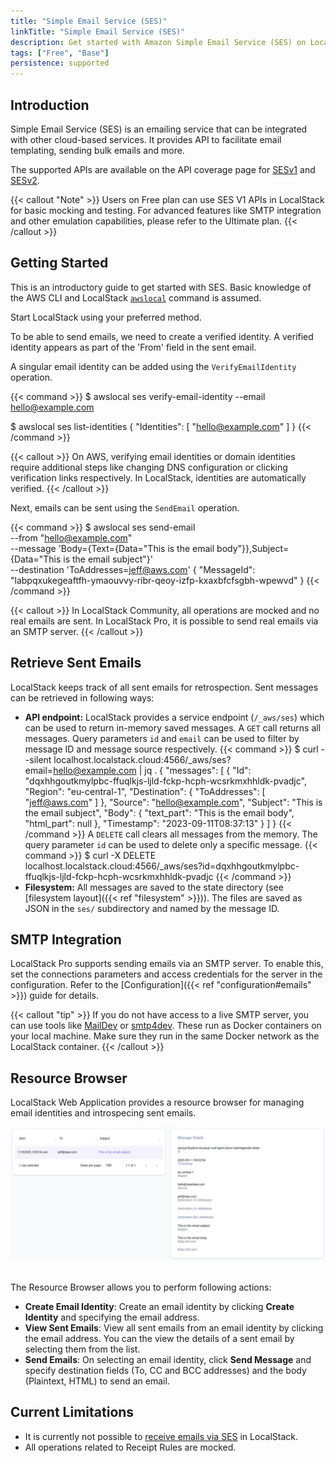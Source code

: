 ```yaml
---
title: "Simple Email Service (SES)"
linkTitle: "Simple Email Service (SES)"
description: Get started with Amazon Simple Email Service (SES) on LocalStack
tags: ["Free", "Base"]
persistence: supported
---
```


## Introduction

Simple Email Service (SES) is an emailing service that can be integrated with other cloud-based services.
It provides API to facilitate email templating, sending bulk emails and more.

The supported APIs are available on the API coverage page for [SESv1](https://docs.localstack.cloud/references/coverage/coverage_ses/) and [SESv2](https://docs.localstack.cloud/references/coverage/coverage_sesv2/).

{{< callout "Note" >}}
Users on Free plan can use SES V1 APIs in LocalStack for basic mocking and testing.
For advanced features like SMTP integration and other emulation capabilities, please refer to the Ultimate plan.
{{< /callout >}}

## Getting Started

This is an introductory guide to get started with SES.
Basic knowledge of the AWS CLI and LocalStack [`awslocal`](https://github.com/localstack/awscli-local) command is assumed.

Start LocalStack using your preferred method.

To be able to send emails, we need to create a verified identity.
A verified identity appears as part of the 'From' field in the sent email.

A singular email identity can be added using the `VerifyEmailIdentity` operation.

{{< command >}}
$ awslocal ses verify-email-identity --email hello@example.com

$ awslocal ses list-identities
{
    "Identities": [
        "hello@example.com"
    ]
}
{{< /command >}}

{{< callout >}}
On AWS, verifying email identities or domain identities require additional steps like changing DNS configuration or clicking verification links respectively.
In LocalStack, identities are automatically verified.
{{< /callout >}}

Next, emails can be sent using the `SendEmail` operation.

{{< command >}}
$ awslocal ses send-email \
        --from "hello@example.com"   \
        --message 'Body={Text={Data="This is the email body"}},Subject={Data="This is the email subject"}'   \
        --destination 'ToAddresses=jeff@aws.com'
{
    "MessageId": "labpqxukegeaftfh-ymaouvvy-ribr-qeoy-izfp-kxaxbfcfsgbh-wpewvd"
}
{{< /command >}}

{{< callout >}}
In LocalStack Community, all operations are mocked and no real emails are sent.
In LocalStack Pro, it is possible to send real emails via an SMTP server.
{{< /callout >}}

## Retrieve Sent Emails

LocalStack keeps track of all sent emails for retrospection.
Sent messages can be retrieved in following ways:
- **API endpoint:** LocalStack provides a service endpoint (`/_aws/ses`) which can be used to return in-memory saved messages.
    A `GET` call returns all messages.
    Query parameters `id` and `email` can be used to filter by message ID and message source respectively.
    {{< command >}}
$ curl --silent localhost.localstack.cloud:4566/_aws/ses?email=hello@example.com | jq .
{
  "messages": [
    {
      "Id": "dqxhhgoutkmylpbc-ffuqlkjs-ljld-fckp-hcph-wcsrkmxhhldk-pvadjc",
      "Region": "eu-central-1",
      "Destination": {
        "ToAddresses": [
          "jeff@aws.com"
        ]
      },
      "Source": "hello@example.com",
      "Subject": "This is the email subject",
      "Body": {
        "text_part": "This is the email body",
        "html_part": null
      },
      "Timestamp": "2023-09-11T08:37:13"
    }
  ]
}
    {{< /command >}}
    A `DELETE` call clears all messages from the memory.
    The query parameter `id` can be used to delete only a specific message.
    {{< command >}}
    $ curl -X DELETE localhost.localstack.cloud:4566/_aws/ses?id=dqxhhgoutkmylpbc-ffuqlkjs-ljld-fckp-hcph-wcsrkmxhhldk-pvadjc
    {{< /command >}}
- **Filesystem:** All messages are saved to the state directory (see [filesystem layout]({{< ref "filesystem" >}})).
    The files are saved as JSON in the `ses/` subdirectory and named by the message ID.

## SMTP Integration

LocalStack Pro supports sending emails via an SMTP server.
To enable this, set the connections parameters and access credentials for the server in the configuration.
Refer to the [Configuration]({{< ref "configuration#emails" >}}) guide for details.

{{< callout "tip" >}}
If you do not have access to a live SMTP server, you can use tools like [MailDev](https://github.com/maildev/maildev) or [smtp4dev](https://github.com/rnwood/smtp4dev).
These run as Docker containers on your local machine.
Make sure they run in the same Docker network as the LocalStack container.
{{< /callout >}}

## Resource Browser

LocalStack Web Application provides a resource browser for managing email identities and introspecing sent emails.

<img src="ses-resource-browser.png" alt="SES Resource Browser" title="SESE Resource Browser" width="900"/>
<br/>
<br/>

The Resource Browser allows you to perform following actions:
- **Create Email Identity**: Create an email identity by clicking **Create Identity** and specifying the email address.
- **View Sent Emails**: View all sent emails from an email identity by clicking the email address.
  You can the view the details of a sent email by selecting them from the list.
- **Send Emails**: On selecting an email identity, click **Send Message** and specify destination fields (To, CC and BCC addresses) and the body (Plaintext, HTML) to send an email.

## Current Limitations

- It is currently not possible to [receive emails via SES](https://docs.aws.amazon.com/ses/latest/dg/receiving-email.html) in LocalStack.
- All operations related to Receipt Rules are mocked.
